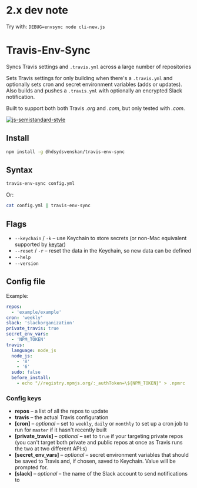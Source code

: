 # 2.x dev note

Try with: `DEBUG=envsync node cli-new.js`

# Travis-Env-Sync

Syncs Travis settings and `.travis.yml` across a large number of repositories

Sets Travis settings for only building when there's a `.travis.yml` and optionally sets cron and secret environment variables (adds or updates). Also builds and pushes a `.travis.yml` with optionally an encrypted Slack notification.

Built to support both both Travis _.org_ and _.com_, but only tested with _.com_.

[![js-semistandard-style](https://img.shields.io/badge/code%20style-semistandard-brightgreen.svg?style=flat)](https://github.com/Flet/semistandard)

## Install

```bash
npm install -g @hdsydsvenskan/travis-env-sync
```

## Syntax

```bash
travis-env-sync config.yml
```

Or:

```bash
cat config.yml | travis-env-sync
```

## Flags

* `--keychain` / `-k` – use Keychain to store secrets (or non-Mac equivalent supported by [keytar](https://www.npmjs.com/package/keytar))
* `--reset` / `-r` – reset the data in the Keychain, so new data can be defined
* `--help`
* `--version`

## Config file

Example:

```yaml
repos:
  - 'example/example'
cron: 'weekly'
slack: 'slackorganization'
private_travis: true
secret_env_vars:
  - 'NPM_TOKEN'
travis:
  language: node_js
  node_js:
    - '8'
    - '6'
  sudo: false
  before_install:
    - echo "//registry.npmjs.org/:_authToken=\${NPM_TOKEN}" > .npmrc
```

### Config keys

* **repos** – a list of all the repos to update
* **travis** – the actual Travis configuration
* **[cron]** – _optional_ – set to `weekly`, `daily` or `monthly` to set up a cron job to run for `master` if it hasn't recently built
* **[private_travis]** – _optional_ – set to `true` if your targeting private repos (you can't target both private and public repos at once as Travis runs the two at two different API:s)
* **[secret_env_vars]** –  _optional_ – secret environment variables that should be saved to Travis and, if chosen, saved to Keychain. Value will be prompted for.
* **[slack]** –  _optional_ – the name of the Slack account to send notifications to

